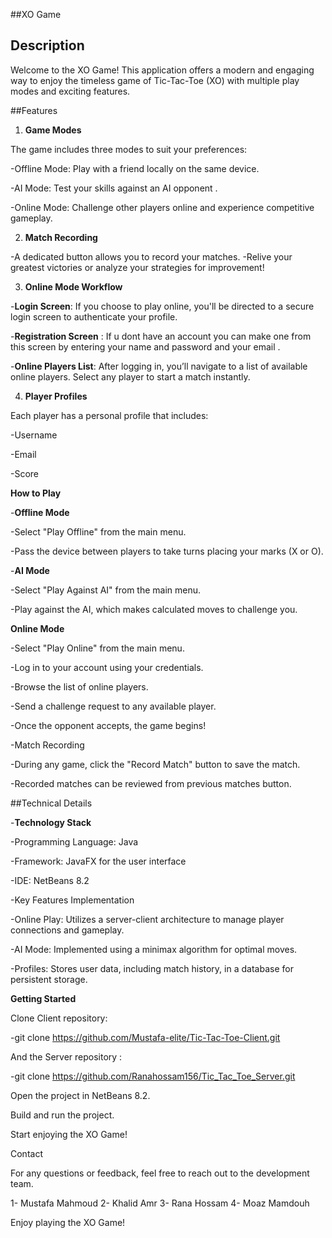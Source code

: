 ##XO Game

## Description

Welcome to the XO Game! This application offers a modern and engaging way to enjoy the timeless game of Tic-Tac-Toe (XO) with multiple play modes and exciting features.

##Features

1. **Game Modes**

The game includes three modes to suit your preferences:

-Offline Mode: Play with a friend locally on the same device.

-AI Mode: Test your skills against an AI opponent .

-Online Mode: Challenge other players online and experience competitive gameplay.

2. **Match Recording**

-A dedicated button allows you to record your matches. 
-Relive your greatest victories or analyze your strategies for improvement!

3. **Online Mode Workflow**

-**Login Screen**: If you choose to play online, you'll be directed to a secure login screen to authenticate your profile.

-**Registration Screen** : If u dont have an account you can make one from this screen by entering your name and password and your email .

-**Online Players List**: After logging in, you’ll navigate to a list of available online players. Select any player to start a match instantly.

4. **Player Profiles**

Each player has a personal profile that includes:

-Username

-Email 

-Score

**How to Play**

-**Offline Mode**

-Select "Play Offline" from the main menu.

-Pass the device between players to take turns placing your marks (X or O).

-**AI Mode**

-Select "Play Against AI" from the main menu.

-Play against the AI, which makes calculated moves to challenge you.

**Online Mode**

-Select "Play Online" from the main menu.

-Log in to your account using your credentials.

-Browse the list of online players.

-Send a challenge request to any available player.

-Once the opponent accepts, the game begins!

-Match Recording

-During any game, click the "Record Match" button to save the match.

-Recorded matches can be reviewed from previous matches button.

##Technical Details

-**Technology Stack**

-Programming Language: Java

-Framework: JavaFX for the user interface

-IDE: NetBeans 8.2

-Key Features Implementation

-Online Play: Utilizes a server-client architecture to manage player connections and gameplay.

-AI Mode: Implemented using a minimax algorithm for optimal moves.

-Profiles: Stores user data, including match history, in a database for persistent storage.

**Getting Started**

Clone Client repository:

-git clone <https://github.com/Mustafa-elite/Tic-Tac-Toe-Client.git>

And the Server repository :
 
-git clone <https://github.com/Ranahossam156/Tic_Tac_Toe_Server.git> 

Open the project in NetBeans 8.2.

Build and run the project.

Start enjoying the XO Game!

Contact

For any questions or feedback, feel free to reach out to the development team.

1- Mustafa Mahmoud 
2- Khalid Amr 
3- Rana Hossam 
4- Moaz Mamdouh

Enjoy playing the XO Game!
